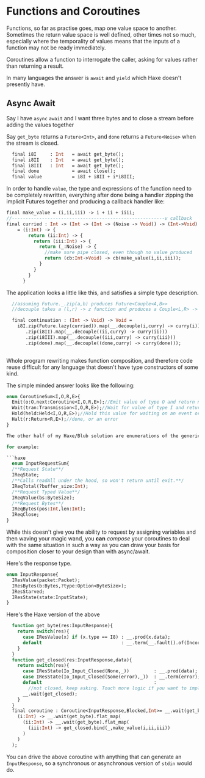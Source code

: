 # Functions and Coroutines

Functions, so far as practise goes, map one value space to another. Sometimes the return value space is well defined, other times not so much, especially where the temporality of values means that the inputs of a function may not be ready immediately.

Coroutines allow a function to interrogate the caller, asking for values rather than returning a result.

In many languages the answer is `await` and `yield` which Haxe doesn't presently have.

## Async Await

Say I have `async` `await` and I want three bytes and to close a stream before adding the values together


Say `get_byte` returns a `Future<Int>`, and `done` returns a `Future<Noise>` when the stream is closed.
```haxe
  final i8I     : Int   = await get_byte();
  final i8II    : Int   = await get_byte();
  final i8III   : Int   = await get_byte();
  final done            = await close();
  final value           = i8I + i8II + i*i8III;

```

In order to handle `value`, the type and expressions of the function need to be completely rewritten, everything after done being a handler zipping the implicit Futures together and producing a callback handler like:

```haxe
final make_value = (i,ii,iii) -> i + ii + iiii;
//--------------------------------------------------------v callback
final curried : Int -> (Int -> (Int -> (Noise -> Void)) -> (Int->Void) -> Void)
    = (i:Int) -> {
        return (ii:Int) -> {
          return (iii:Int) -> {
            return (_:Noise) -> {
              //make sure pipe closed, even though no value produced
              return (cb:Int->Void) -> cb(make_value(i,ii,iii));
            }
          }
        }
      }
```
The application looks a little like this, and satisfies a simple type description.

```haxe 
  //assuming Future._.zip(a,b) produces Future<Couple<A,B>>
  //decouple takes a (l,r) -> z function and produces a Couple<L,R> -> Z function.

  final continuation : (Int -> Void) -> Void = 
    i8I.zip(Future.lazy(curried)).map(__.decouple(i,curry) -> curry(i))
       .zip(i8II).map(__.decouple((ii,curry) -> curry(ii)))
       .zip(i8III).map(__.decouple((iii,curry) -> curry(iii)))
       .zip(done).map(__.decouple((done,curry) -> curry(done)));
  
```

Whole program rewriting makes function composition, and therefore code reuse difficult for any language that doesn't have type constructors of some kind.

The simple minded answer looks like the following:

```haxe
enum CoroutineSum<I,O,R,E>{
  Emit(o:O,next:Coroutine<I,O,R,E>);//Emit value of type O and return next part of coroutine
  Wait(tran:Transmission<I,O,R,E>);//Wait for value of type I and return next part of coroutine
  Hold(held:Held<I,O,R,E>);//Hold this value for waiting on an event or thread coordination.
  Halt(r:Return<R,E>);//done, or an error
}

The other half of my Haxe/Blub solution are enumerations of the generic parameters which I build manually.

for example:

```haxe
  enum InputRequestSum{
  /**Request State**/
  IReqState;
  /**Calls readAll under the hood, so won't return until exit.**/
  IReqTotal(?buffer_size:Int);
  /**Request Typed Value**/
  IReqValue(bs:ByteSize);
  /**Request Bytes**/
  IReqBytes(pos:Int,len:Int);
  IReqClose;
}
```

While this doesn't give you the ability to request by assigning variables and then waving your magic wand,
you **can** *compose* your coroutines to deal with the same situation in such a way as you can draw your basis for composition closer to your design than with async/await.

Here's the response type.

```haxe
enum InputResponse{
  IResValue(packet:Packet);
  IResBytes(b:Bytes,?type:Option<ByteSize>);
  IResStarved;
  IResState(state:InputState);
}
```

Here's the Haxe version of the above

```haxe
  function get_byte(res:InputResponse){
    return switch(res){
      case IResValue(x) if (x.type == I8) : __.prod(x.data);
      default                             : __.term(__.fault().of(IncorrectType));
    }
  }
  function get_closed(res:InputResponse,data){
    return switch(res){
      case IResState(Io_Input_Closed(None,_))         : __.prod(data);
      case IResState(Io_Input_Closed(Some(error),_))  : __.term(error);//some error, terminate.
      default                                         : 
        //not closed, keep asking. Touch more logic if you want to implement attempts
      __.wait(get_closed);
    }
  }
  final coroutine : Coroutine<InputResponse,Blocked,Int>= __.wait(get_byte).flat_map(
    (i:Int) -> __.wait(get_byte).flat_map(
      (ii:Int) -> __.wait(get_byte).flat_map(
        (iii:Int) -> get_closed.bind(_,make_value(i,ii,iii))
      )
    )
  );
```

You can drive the above coroutine with anything that can generate an `InputResponse`, so a synchronous or asynchronous version of `stdin` would do.